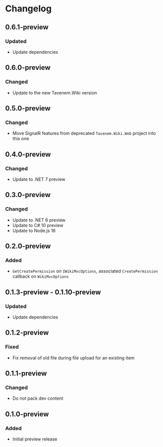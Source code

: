 # Changelog

## 0.6.1-preview
### Updated
- Update dependencies

## 0.6.0-preview
### Changed
- Update to the new Tavenem.Wiki version

## 0.5.0-preview
### Changed
- Move SignalR features from deprecated `Tavenem.Wiki.Web` project into this one

## 0.4.0-preview
### Changed
- Update to .NET 7 preview

## 0.3.0-preview
### Changed
- Update to .NET 6 preview
- Update to C# 10 preview
- Update to Node.js 16

## 0.2.0-preview
### Added
- `GetCreatePermission` on `IWikiMvcOptions`, associated `CreatePermission` callback on `WikiMvcOptions`

## 0.1.3-preview - 0.1.10-preview
### Updated
- Update dependencies

## 0.1.2-preview
### Fixed
- Fix removal of old file during file upload for an existing item

## 0.1.1-preview
### Changed
- Do not pack dev content

## 0.1.0-preview
### Added
- Initial preview release